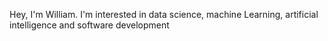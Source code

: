 Hey, I'm William.
I'm interested in data science, machine Learning, artificial intelligence and software development 
